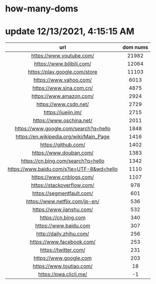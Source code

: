 # how-many-doms

# update 12/13/2021, 4:15:15 AM

url | dom nums
:-: | :-:
https://www.youtube.com/ | 21982
https://www.bilibili.com/ | 12064
https://play.google.com/store | 11103
https://www.yahoo.com/ | 6013
https://www.sina.com.cn/ | 4875
https://www.amazon.com/ | 2924
https://www.csdn.net/ | 2729
https://juejin.im/ | 2715
https://www.oschina.net/ | 2011
https://www.google.com/search?q=hello | 1848
https://en.wikipedia.org/wiki/Main_Page | 1416
https://github.com/ | 1402
https://www.douban.com/ | 1383
https://cn.bing.com/search?q=hello | 1342
https://www.baidu.com/s?ie=UTF-8&wd=hello | 1110
https://www.cnblogs.com/ | 1107
https://stackoverflow.com/ | 978
https://segmentfault.com/ | 601
https://www.netflix.com/jp-en/ | 536
https://www.jianshu.com/ | 532
https://cn.bing.com | 340
https://www.baidu.com | 307
http://daily.zhihu.com/ | 256
https://www.facebook.com/ | 253
https://twitter.com/ | 231
https://www.google.com | 203
https://www.toutiao.com/ | 18
https://pwa.clicli.me/ | -1
